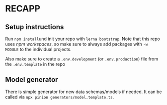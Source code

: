 # RECAPP

## Setup instructions

Run `npm install`und init your repo with `lerna bootstrap`. Note that this repo uses _npm workspaces_, so make sure to always add packages with `-w MODULE` to the individual projects.

Also make sure to create a `.env.development` (or `.env.production`) file from the `.env.template` in the repo

## Model generator

There is simple generator for new data schemas/models if needed. It can be called via `npx pinion generators/model.template.ts`.
